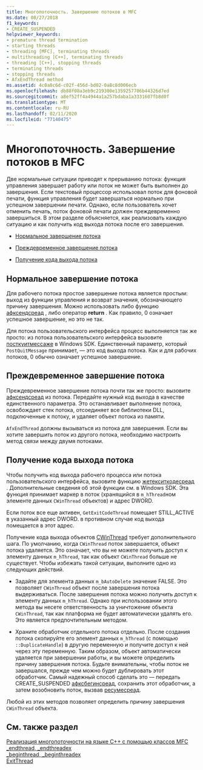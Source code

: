 ```yaml
---
title: Многопоточность. Завершение потоков в MFC
ms.date: 08/27/2018
f1_keywords:
- CREATE_SUSPENDED
helpviewer_keywords:
- premature thread termination
- starting threads
- threading [MFC], terminating threads
- multithreading [C++], terminating threads
- threading [C++], stopping threads
- terminating threads
- stopping threads
- AfxEndThread method
ms.assetid: 4c0a8c6d-c02f-456d-bd02-0a8c8d006ecb
ms.openlocfilehash: db88f08a3eb9c219300e1359257706b44326d7ed
ms.sourcegitcommit: a8ef52ff4a4944a1a257bdaba1a3331607fb8d0f
ms.translationtype: MT
ms.contentlocale: ru-RU
ms.lasthandoff: 02/11/2020
ms.locfileid: "77140475"
---
```

# <a name="multithreading-terminating-threads-in-mfc"></a>Многопоточность. Завершение потоков в MFC

Две нормальные ситуации приводят к прерыванию потока: функция управления завершает работу или поток не может быть выполнен до завершения. Если текстовый процессор использовал поток для фоновой печати, функция управления будет завершаться нормально при успешном завершении печати. Однако, если пользователь хочет отменить печать, поток фоновой печати должен преждевременно завершиться. В этом разделе объясняется, как реализовать каждую ситуацию и как получить код выхода потока после его завершения.

- [Нормальное завершение потока](#_core_normal_thread_termination)

- [Преждевременное завершение потока](#_core_premature_thread_termination)

- [Получение кода выхода потока](#_core_retrieving_the_exit_code_of_a_thread)

## <a name="_core_normal_thread_termination"></a>Нормальное завершение потока

Для рабочего потока простое завершение потока является простым: выход из функции управления и возврат значения, обозначающего причину завершения. Можно использовать либо функцию [афксендсреад](../mfc/reference/application-information-and-management.md#afxendthread) , либо оператор **return** . Как правило, 0 означает успешное завершение, но это не так.

Для потока пользовательского интерфейса процесс выполняется так же просто: из потока пользовательского интерфейса вызовите [посткуитмессаже](/windows/win32/api/winuser/nf-winuser-postquitmessage) в Windows SDK. Единственный параметр, который `PostQuitMessage` принимает, — это код выхода потока. Как и для рабочих потоков, 0 обычно означает успешное завершение.

## <a name="_core_premature_thread_termination"></a>Преждевременное завершение потока

Преждевременное завершение потока почти так же просто: вызовите [афксендсреад](../mfc/reference/application-information-and-management.md#afxendthread) из потока. Передайте нужный код выхода в качестве единственного параметра. Это останавливает выполнение потока, освобождает стек потока, отсоединяет все библиотеки DLL, подключенные к потоку, и удаляет объект потока из памяти.

`AfxEndThread` должны вызываться из потока для завершения. Если вы хотите завершить поток из другого потока, необходимо настроить метод связи между двумя потоками.

## <a name="_core_retrieving_the_exit_code_of_a_thread"></a>Получение кода выхода потока

Чтобы получить код выхода рабочего процесса или потока пользовательского интерфейса, вызовите функцию [жетекситкодесреад](/windows/win32/api/processthreadsapi/nf-processthreadsapi-getexitcodethread) . Дополнительные сведения об этой функции см. в Windows SDK. Эта функция принимает маркер в поток (хранящийся в `m_hThread`ном элементе данных `CWinThread` объектов) и адрес DWORD.

Если поток все еще активен, `GetExitCodeThread` помещает STILL_ACTIVE в указанный адрес DWORD. в противном случае код выхода помещается в этот адрес.

Получение кода выхода объектов [CWinThread](../mfc/reference/cwinthread-class.md) требует дополнительного шага. По умолчанию, когда `CWinThread` поток завершается, объект потока удаляется. Это означает, что вы не можете получить доступ к элементу данных `m_hThread`, так как объект `CWinThread` больше не существует. Чтобы избежать такой ситуации, выполните одно из следующих действий.

- Задайте для элемента данных `m_bAutoDelete` значение FALSE. Это позволяет `CWinThread` объект после завершения потока выдерживаться. После завершения потока можно получить доступ к элементу данных `m_hThread`. Однако при использовании этого метода вы несете ответственность за уничтожение объекта `CWinThread`, так как платформа не будет автоматически удалять его. Это является предпочтительным методом.

- Храните обработчик отдельного потока отдельно. После создания потока скопируйте его элемент данных `m_hThread` (с помощью `::DuplicateHandle`) в другую переменную и получите доступ к ней через эту переменную. Таким образом, объект автоматически удаляется при завершении работы, и вы можете определить причину завершения потока. Будьте внимательны, чтобы поток не завершался, прежде чем можно будет дублировать этот обработчик. Самый надежный способ сделать это — передать CREATE_SUSPENDED [афксбегинсреад](../mfc/reference/application-information-and-management.md#afxbeginthread), сохранить этот обработчик, а затем возобновить поток, вызвав [ресумесреад](../mfc/reference/cwinthread-class.md#resumethread).

Любой из этих методов позволяет определить причину завершения `CWinThread` объекта.

## <a name="see-also"></a>См. также раздел

[Реализация многопоточности на языке C++ с помощью классов MFC](multithreading-with-cpp-and-mfc.md)<br/>
[_endthread, _endthreadex](../c-runtime-library/reference/endthread-endthreadex.md)<br/>
[_beginthread, _beginthreadex](../c-runtime-library/reference/beginthread-beginthreadex.md)<br/>
[ExitThread](/windows/win32/api/processthreadsapi/nf-processthreadsapi-exitthread)
